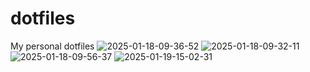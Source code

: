 # dotfiles
My personal dotfiles
![2025-01-18-09-36-52](https://github.com/user-attachments/assets/c129707c-5683-4a72-b33c-42e423df8fd2)
![2025-01-18-09-32-11](https://github.com/user-attachments/assets/b9dc3b7d-801a-4779-ab0d-cab4b089c243)
![2025-01-18-09-56-37](https://github.com/user-attachments/assets/443e169f-2ec5-4498-ad92-b7b219136c49)
![2025-01-19-15-02-31](https://github.com/user-attachments/assets/a5b26fb7-a210-4846-b051-bcd1faa8ba2c)
